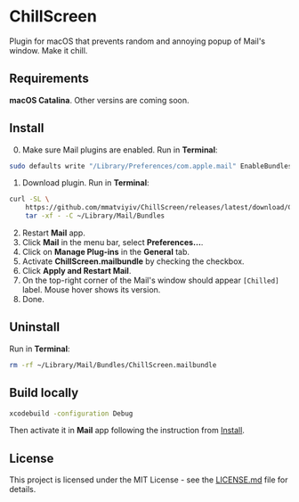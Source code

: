 # ChillScreen

Plugin for macOS that prevents random and annoying popup of Mail's window. Make it chill.

## Requirements

**macOS Catalina**. Other versins are coming soon.

## Install

0. Make sure Mail plugins are enabled. Run in **Terminal**:
```bash
sudo defaults write "/Library/Preferences/com.apple.mail" EnableBundles 1
```
1. Download plugin. Run in **Terminal**:
```bash
curl -SL \
    https://github.com/mmatviyiv/ChillScreen/releases/latest/download/ChillScreen.mailbundle.zip | \
    tar -xf - -C ~/Library/Mail/Bundles
```
2. Restart **Mail** app.
3. Click **Mail** in the menu bar, select **Preferences…**.
4. Click on **Manage Plug-ins** in the **General** tab.
5. Activate **ChillScreen.mailbundle** by checking the checkbox.
6. Click **Apply and Restart Mail**.
7. On the top-right corner of the Mail's window should appear `[Chilled]` label. Mouse hover shows its version.
8. Done.

## Uninstall

Run in **Terminal**:
```bash
rm -rf ~/Library/Mail/Bundles/ChillScreen.mailbundle
```

## Build locally

```bash
xcodebuild -configuration Debug
```

Then activate it in **Mail** app following the instruction from [Install](#Install).

## License

This project is licensed under the MIT License - see the [LICENSE.md](LICENSE.md) file for details.
